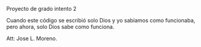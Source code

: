 Proyecto de grado intento 2

Cuando este código se escribió solo Dios y yo sabíamos como funcionaba,
pero ahora, solo Dios sabe como funciona.

Att: Jose L. Moreno.
